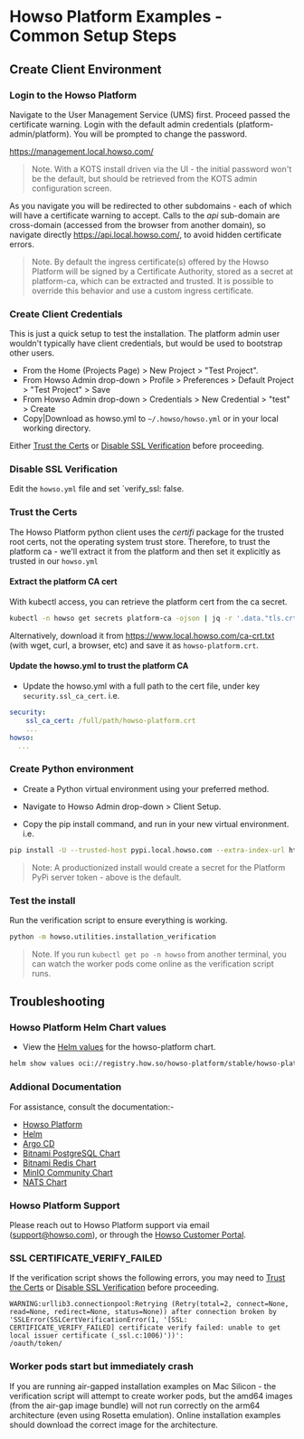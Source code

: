 # Howso Platform Examples - Common Setup Steps 

## Create Client Environment 

### Login to the Howso Platform 

Navigate to the User Management Service (UMS) first.  Proceed passed the certificate warning.  Login with the default admin credentials (platform-admin/platform).  You will be prompted to change the password. 

https://management.local.howso.com/

> Note.  With a KOTS install driven via the UI - the initial password won't be the default, but should be retrieved from the KOTS admin configuration screen.

As you navigate you will be redirected to other subdomains - each of which will have a certificate warning to accept.  Calls to the _api_ sub-domain are cross-domain (accessed from the browser from another domain), so navigate directly https://api.local.howso.com/, to avoid hidden certificate errors.

> Note.  By default the ingress certificate(s) offered by the Howso Platform will be signed by a Certificate Authority, stored as a secret at platform-ca, which can be extracted and trusted.  It is possible to override this behavior and use a custom ingress certificate.


### Create Client Credentials

This is just a quick setup to test the installation.  The platform admin user wouldn't typically have client credentials, but would be used to bootstrap other users.
 - From the Home (Projects Page) > New Project > "Test Project".
 - From Howso Admin drop-down > Profile > Preferences > Default Project > "Test Project" > Save
 - From Howso Admin drop-down > Credentials > New Credential > "test" > Create
 - Copy|Download as howso.yml to `~/.howso/howso.yml` or in your local working directory.

Either [Trust the Certs](#trust-the-certs) or [Disable SSL Verification](#disable-ssl-verification) before proceeding.

### Disable SSL Verification

Edit the `howso.yml` file and set `verify_ssl: false.


### Trust the Certs 

The Howso Platform python client uses the _certifi_ package for the trusted root certs, not the operating system trust store.  Therefore, to trust the platform ca - we'll extract it from the platform and then set it explicitly as trusted in our `howso.yml`

#### Extract the platform CA cert

With kubectl access, you can retrieve the platform cert from the ca secret.

```sh
kubectl -n howso get secrets platform-ca -ojson | jq -r '.data."tls.crt"' | base64 -d > howso-platform.crt
```

Alternatively, download it from https://www.local.howso.com/ca-crt.txt (with wget, curl, a browser, etc) and save it as `howso-platform.crt`.

#### Update the howso.yml to trust the platform CA

- Update the howso.yml with a full path to the cert file, under key `security.ssl_ca_cert`.  i.e.
```yaml
security:
    ssl_ca_cert: /full/path/howso-platform.crt
    ...
howso:
  ...
```

### Create Python environment 

- Create a Python virtual environment using your preferred method. 

- Navigate to Howso Admin drop-down > Client Setup. 

- Copy the pip install command, and run in your new virtual environment. 
i.e.
```sh
pip install -U --trusted-host pypi.local.howso.com --extra-index-url https://mySecretPypiToken@pypi.local.howso.com/simple/ howso-platform-client[full]
```
> Note: A productionized install would create a secret for the Platform PyPi server token - above is the default.

### Test the install

Run the verification script to ensure everything is working.
```sh
python -m howso.utilities.installation_verification
```

> Note.  If you run `kubectl get po -n howso` from another terminal, you can watch the worker pods come online as the verification script runs.

## Troubleshooting

### Howso Platform Helm Chart values

- View the [Helm values](https://helm.sh/docs/chart_template_guide/values_files/) for the howso-platform chart.
```sh
helm show values oci://registry.how.so/howso-platform/stable/howso-platform | less
```

### Addional Documentation 

For assistance, consult the documentation:-

- [Howso Platform](https://portal.howso.com) 
- [Helm](https://helm.sh/docs/)
- [Argo CD](https://argoproj.github.io/argo-cd/)
- [Bitnami PostgreSQL Chart](https://github.com/bitnami/charts/tree/main/bitnami/postgresql)
- [Bitnami Redis Chart](https://github.com/bitnami/charts/tree/main/bitnami/redis)
- [MinIO Community Chart](https://github.com/minio/minio/tree/master/helm/minio)
- [NATS Chart](https://github.com/nats-io/k8s/tree/main/helm/charts/nats)

### Howso Platform Support
Please reach out to Howso Platform support via email (support@howso.com), or through the [Howso Customer Portal](https://portal.howso.com).


### SSL CERTIFICATE_VERIFY_FAILED

If the verification script shows the following errors, you may need to [Trust the Certs](#trust-the-certs) or [Disable SSL Verification](#disable-ssl-verification) before proceeding.

```text
WARNING:urllib3.connectionpool:Retrying (Retry(total=2, connect=None, read=None, redirect=None, status=None)) after connection broken by
'SSLError(SSLCertVerificationError(1, '[SSL: CERTIFICATE_VERIFY_FAILED] certificate verify failed: unable to get local issuer certificate (_ssl.c:1006)'))':
/oauth/token/
```

### Worker pods start but immediately crash

If you are running air-gapped installation examples on Mac Silicon - the verification script will attempt to create worker pods, but the amd64 images (from the air-gap image bundle) will not run correctly on the arm64 architecture (even using Rosetta emulation).  Online installation examples should download the correct image for the architecture.

